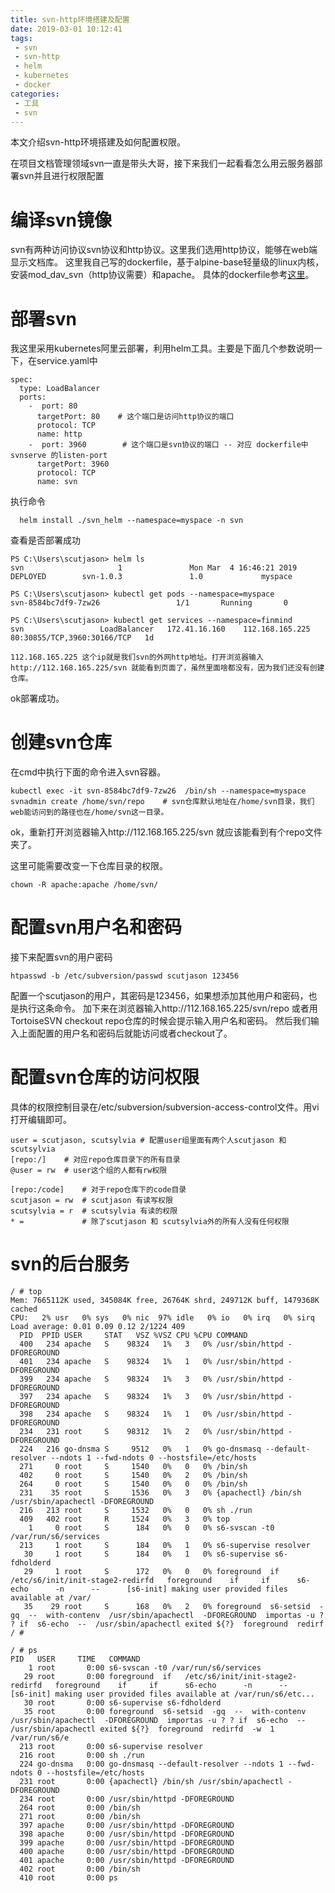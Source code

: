 ```yaml
---
title: svn-http环境搭建及配置
date: 2019-03-01 10:12:41
tags:
 - svn
 - svn-http
 - helm
 - kubernetes
 - docker
categories:
 - 工具
 - svn
---
```

本文介绍svn-http环境搭建及如何配置权限。
<!--more-->在项目文档管理领域svn一直是带头大哥，接下来我们一起看看怎么用云服务器部署svn并且进行权限配置

# 编译svn镜像
svn有两种访问协议svn协议和http协议。这里我们选用http协议，能够在web端显示文档库。
这里我自己写的dockerfile，基于alpine-base轻量级的linux内核，安装mod_dav_svn（http协议需要）和apache。
具体的dockerfile参考[这里](https://github.com/scutjason/tools/blob/master/svn-docker/Dockerfile)。

# 部署svn
我这里采用kubernetes阿里云部署，利用helm工具。主要是下面几个参数说明一下，在service.yaml中
```
spec:
  type: LoadBalancer
  ports:
    -  port: 80
      targetPort: 80    # 这个端口是访问http协议的端口
      protocol: TCP
      name: http
    -  port: 3960        # 这个端口是svn协议的端口 -- 对应 dockerfile中svnserve 的listen-port
      targetPort: 3960
      protocol: TCP
      name: svn
```

执行命令
```
  helm install ./svn_helm --namespace=myspace -n svn
```
查看是否部署成功
```
PS C:\Users\scutjason> helm ls
svn                     1               Mon Mar  4 16:46:21 2019        DEPLOYED        svn-1.0.3               1.0             myspace

PS C:\Users\scutjason> kubectl get pods --namespace=myspace
svn-8584bc7df9-7zw26                 1/1       Running       0

PS C:\Users\scutjason> kubectl get services --namespace=finmind
svn                 LoadBalancer   172.41.16.160    112.168.165.225   80:30855/TCP,3960:30166/TCP   1d

112.168.165.225 这个ip就是我们svn的外网http地址。打开浏览器输入http://112.168.165.225/svn 就能看到页面了，虽然里面啥都没有，因为我们还没有创建仓库。
```
ok部署成功。
# 创建svn仓库
在cmd中执行下面的命令进入svn容器。
```
kubectl exec -it svn-8584bc7df9-7zw26  /bin/sh --namespace=myspace
svnadmin create /home/svn/repo    # svn仓库默认地址在/home/svn目录，我们web能访问到的路径也在/home/svn这一目录。
```
ok，重新打开浏览器输入http://112.168.165.225/svn 就应该能看到有个repo文件夹了。

这里可能需要改变一下仓库目录的权限。
```
chown -R apache:apache /home/svn/
```

# 配置svn用户名和密码
接下来配置svn的用户密码
```
htpasswd -b /etc/subversion/passwd scutjason 123456
```
配置一个scutjason的用户，其密码是123456，如果想添加其他用户和密码，也是执行这条命令。
加下来在浏览器输入http://112.168.165.225/svn/repo 或者用TortoiseSVN checkout repo仓库的时候会提示输入用户名和密码。
然后我们输入上面配置的用户名和密码后就能访问或者checkout了。

# 配置svn仓库的访问权限
具体的权限控制目录在/etc/subversion/subversion-access-control文件。用vi打开编辑即可。
```
user = scutjason, scutsylvia # 配置user组里面有两个人scutjason 和 scutsylvia
[repo:/]    # 对应repo仓库目录下的所有目录
@user = rw  # user这个组的人都有rw权限

[repo:/code]    # 对于repo仓库下的code目录
scutjason = rw  # scutjason 有读写权限
scutsylvia = r  # scutsylvia 有读的权限
* =             # 除了scutjason 和 scutsylvia外的所有人没有任何权限
```

# svn的后台服务
```
/ # top
Mem: 7665112K used, 345084K free, 26764K shrd, 249712K buff, 1479368K cached
CPU:   2% usr   0% sys   0% nic  97% idle   0% io   0% irq   0% sirq
Load average: 0.01 0.09 0.12 2/1224 409
  PID  PPID USER     STAT   VSZ %VSZ CPU %CPU COMMAND
  400   234 apache   S    98324   1%   3   0% /usr/sbin/httpd -DFOREGROUND
  401   234 apache   S    98324   1%   1   0% /usr/sbin/httpd -DFOREGROUND
  399   234 apache   S    98324   1%   3   0% /usr/sbin/httpd -DFOREGROUND
  397   234 apache   S    98324   1%   3   0% /usr/sbin/httpd -DFOREGROUND
  398   234 apache   S    98324   1%   1   0% /usr/sbin/httpd -DFOREGROUND
  234   231 root     S    98312   1%   2   0% /usr/sbin/httpd -DFOREGROUND
  224   216 go-dnsma S     9512   0%   1   0% go-dnsmasq --default-resolver --ndots 1 --fwd-ndots 0 --hostsfile=/etc/hosts
  271     0 root     S     1540   0%   0   0% /bin/sh
  402     0 root     S     1540   0%   2   0% /bin/sh
  264     0 root     S     1540   0%   0   0% /bin/sh
  231    35 root     S     1536   0%   3   0% {apachectl} /bin/sh /usr/sbin/apachectl -DFOREGROUND
  216   213 root     S     1532   0%   0   0% sh ./run
  409   402 root     R     1524   0%   3   0% top
    1     0 root     S      184   0%   0   0% s6-svscan -t0 /var/run/s6/services
  213     1 root     S      184   0%   1   0% s6-supervise resolver
   30     1 root     S      184   0%   1   0% s6-supervise s6-fdholderd
   29     1 root     S      172   0%   0   0% foreground  if   /etc/s6/init/init-stage2-redirfd   foreground    if     if      s6-echo      -n      --      [s6-init] making user provided files available at /var/
   35    29 root     S      168   0%   2   0% foreground  s6-setsid  -gq  --  with-contenv  /usr/sbin/apachectl  -DFOREGROUND  importas -u ? ? if  s6-echo  --  /usr/sbin/apachectl exited ${?}  foreground  redirf
/ #
```


```
/ # ps
PID   USER     TIME   COMMAND
    1 root       0:00 s6-svscan -t0 /var/run/s6/services
   29 root       0:00 foreground  if   /etc/s6/init/init-stage2-redirfd   foreground    if     if      s6-echo      -n      --      [s6-init] making user provided files available at /var/run/s6/etc...
   30 root       0:00 s6-supervise s6-fdholderd
   35 root       0:00 foreground  s6-setsid  -gq  --  with-contenv  /usr/sbin/apachectl  -DFOREGROUND  importas -u ? ? if  s6-echo  --  /usr/sbin/apachectl exited ${?}  foreground  redirfd  -w  1  /var/run/s6/e
  213 root       0:00 s6-supervise resolver
  216 root       0:00 sh ./run
  224 go-dnsma   0:00 go-dnsmasq --default-resolver --ndots 1 --fwd-ndots 0 --hostsfile=/etc/hosts
  231 root       0:00 {apachectl} /bin/sh /usr/sbin/apachectl -DFOREGROUND
  234 root       0:00 /usr/sbin/httpd -DFOREGROUND
  264 root       0:00 /bin/sh
  271 root       0:00 /bin/sh
  397 apache     0:00 /usr/sbin/httpd -DFOREGROUND
  398 apache     0:00 /usr/sbin/httpd -DFOREGROUND
  399 apache     0:00 /usr/sbin/httpd -DFOREGROUND
  400 apache     0:00 /usr/sbin/httpd -DFOREGROUND
  401 apache     0:00 /usr/sbin/httpd -DFOREGROUND
  402 root       0:00 /bin/sh
  410 root       0:00 ps
```
